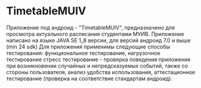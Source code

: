 # TimetableMUIV
Приложение под андроид - "TimetableMUIV", предназначено для просмотра актуального расписания студентами МУИВ. Приложение написано на языке JAVA SE 1_8 версии, для версий андроид 7.0 и выше (min 24 sdk) 
Для приложения применимы следующие способы тестирования:
функциональное тестирование,
нагрузочное тестирование
стресс тестирование - проверка поведения приложения при возникновении случайных и непредсказуемых событий, также со стороны пользователя,
анализ удобства использования,
аттестационное тестирование (проверка на соответствие стандартам андроид).
